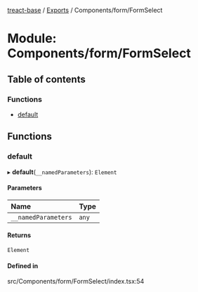 [treact-base](../README.md) / [Exports](../modules.md) / Components/form/FormSelect

# Module: Components/form/FormSelect

## Table of contents

### Functions

- [default](Components_form_FormSelect.md#default)

## Functions

### default

▸ **default**(`__namedParameters`): `Element`

#### Parameters

| Name | Type |
| :------ | :------ |
| `__namedParameters` | `any` |

#### Returns

`Element`

#### Defined in

src/Components/form/FormSelect/index.tsx:54
